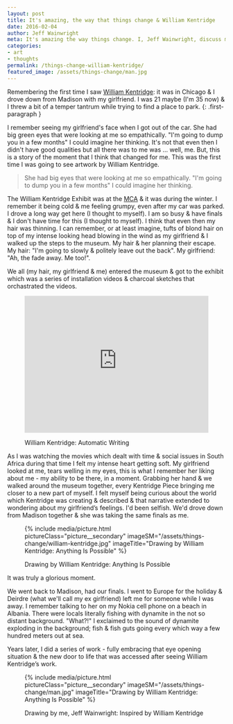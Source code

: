 ```yaml
---
layout: post
title: It's amazing, the way that things change & William Kentridge
date: 2016-02-04
author: Jeff Wainwright
meta: It's amazing the way things change. I, Jeff Wainwright, discuss myself & the first time I saw a William Kentridge exhibit
categories:
- art
- thoughts
permalink: /things-change-william-kentridge/
featured_image: /assets/things-change/man.jpg
---
```


Remembering the first time I saw [William Kentridge](//en.wikipedia.org/wiki/William_Kentridge): it was in Chicago & I drove down from Madison with my girlfriend. I was 21 maybe (I'm 35 now) & I threw a bit of a temper tantrum while trying to find a place to park.
{: .first-paragraph }

I remember seeing my girlfriend's face when I got out of the car. She had big green eyes that were looking at me so empathically. "I'm going to dump you in a few months" I could imagine her thinking. It's not that even then I didn't have good qualities but all there was to me was ... well, me. But, this is a story of the moment that I think that changed for me. This was the first time I was going to see artwork by William Kentridge.

> She had big eyes that were looking at me so empathically. "I'm going to dump you in a few months" I could imagine her thinking.

The William Kentridge Exhibit was at the [MCA](//mcachicago.org/Home) & it was during the winter. I remember it being cold & me feeling grumpy, even after my car was parked. I drove a long way get here (I thought to myself). I am so busy & have finals & I don't have time for this (I thought to myself). I think that even then my hair was thinning. I can remember, or at least imagine, tufts of blond hair on top of my intense looking head blowing in the wind as my girlfriend & I walked up the steps to the museum. My hair & her planning their escape. My hair: "I'm going to slowly & politely leave out the back". My girlfriend: "Ah, the fade away. Me too!".

We all (my hair, my girlfriend & me) entered the museum & got to the exhibit which was a series of installation videos & charcoal sketches that orchastrated the videos.

<figure class="figure figure--full">
<iframe style="height: auto; min-height: 315px; width: 100%;" src="https://www.youtube.com/embed/OmvK7A84dlk" frameborder="0" allowfullscreen></iframe>
	<figcaption class="figure__caption">
		<p>William Kentridge: Automatic Writing</p>
	</figcaption>
</figure>

As I was watching the movies which dealt with time & social issues in South Africa during that time I felt my intense heart getting soft. My girlfriend looked at me, tears welling in my eyes, this is what I remember her liking about me - my ability to be there, in a moment. Grabbing her hand & we walked around the museum together, every Kentridge Piece bringing me closer to a new part of myself. I felt myself being curious about the world which Kentridge was creating & described & that narrative extended to wondering about my girlfriend’s feelings. I'd been selfish. We'd drove down from Madison together & she was taking the same finals as me.

<figure class="figure figure--full">
{% include media/picture.html pictureClass="picture__secondary" imageSM="/assets/things-change/william-kentridge.jpg" imageTitle="Drawing by William Kentridge: Anything Is Possible" %}
	<figcaption class="figure__caption">
		<p>Drawing by William Kentridge: Anything Is Possible</p>
	</figcaption>
</figure>

It was truly a glorious moment.

We went back to Madison, had our finals. I went to Europe for the holiday & Deirdre (what we'll call my ex girlfriend) left me for someone while I was away. I remember talking to her on my Nokia cell phone on a beach in Albania. There were locals literally fishing with dynamite in the not so distant background. "What?!" I exclaimed to the sound of dynamite exploding in the background; fish & fish guts going every which way a few hundred meters out at sea.

Years later, I did a series of work - fully embracing that eye opening situation & the new door to life that was accessed after seeing William Kentridge’s work.

<figure class="figure figure--full">
{% include media/picture.html pictureClass="picture__secondary" imageSM="/assets/things-change/man.jpg" imageTitle="Drawing by William Kentridge: Anything Is Possible" %}
	<figcaption class="figure__caption">
		<p>Drawing by me, Jeff Wainwright: Inspired by William Kentridge</p>
	</figcaption>
</figure>






